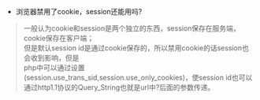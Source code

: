 *	浏览器禁用了cookie，session还能用吗?		

>	一般认为cookie和session是两个独立的东西，session保存在服务端，cookie保存在客户端；		
但是默认session id是通过cookie保存的，所以禁用cookie的话session也会收到影响，但是		
php中可以通过设置(session.use_trans_sid,session.use_only_cookies)，使session id也可以		
通过http1.1协议的Query_String也就是url中?后面的参数传递。				

